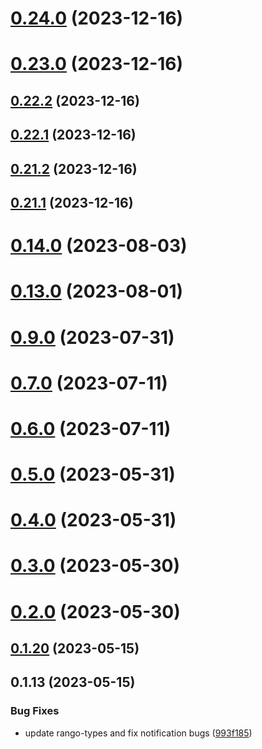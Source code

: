 # [0.24.0](https://github.com/yeager-eren/rango-client/compare/signer-terra@0.23.0...signer-terra@0.24.0) (2023-12-16)



# [0.23.0](https://github.com/yeager-eren/rango-client/compare/signer-terra@0.22.2...signer-terra@0.23.0) (2023-12-16)



## [0.22.2](https://github.com/yeager-eren/rango-client/compare/signer-terra@0.22.1...signer-terra@0.22.2) (2023-12-16)



## [0.22.1](https://github.com/yeager-eren/rango-client/compare/signer-terra@0.21.2...signer-terra@0.22.1) (2023-12-16)



## [0.21.2](https://github.com/yeager-eren/rango-client/compare/signer-terra@0.21.1-next.64...signer-terra@0.21.2) (2023-12-16)



## [0.21.1](https://github.com/yeager-eren/rango-client/compare/signer-terra@0.22.0...signer-terra@0.21.1) (2023-12-16)



# [0.14.0](https://github.com/rango-exchange/rango-client/compare/signer-terra@0.13.0...signer-terra@0.14.0) (2023-08-03)



# [0.13.0](https://github.com/rango-exchange/rango-client/compare/signer-terra@0.12.0...signer-terra@0.13.0) (2023-08-01)



# [0.9.0](https://github.com/rango-exchange/rango-client/compare/signer-terra@0.8.0...signer-terra@0.9.0) (2023-07-31)



# [0.7.0](https://github.com/rango-exchange/rango-client/compare/signer-terra@0.6.0...signer-terra@0.7.0) (2023-07-11)



# [0.6.0](https://github.com/rango-exchange/rango-client/compare/signer-terra@0.5.0...signer-terra@0.6.0) (2023-07-11)



# [0.5.0](https://github.com/rango-exchange/rango-client/compare/signer-terra@0.4.0...signer-terra@0.5.0) (2023-05-31)



# [0.4.0](https://github.com/rango-exchange/rango-client/compare/signer-terra@0.3.0...signer-terra@0.4.0) (2023-05-31)



# [0.3.0](https://github.com/rango-exchange/rango-client/compare/signer-terra@0.2.0...signer-terra@0.3.0) (2023-05-30)



# [0.2.0](https://github.com/rango-exchange/rango-client/compare/signer-terra@0.1.20...signer-terra@0.2.0) (2023-05-30)



## [0.1.20](https://github.com/rango-exchange/rango-client/compare/signer-terra@0.1.19...signer-terra@0.1.20) (2023-05-15)



## 0.1.13 (2023-05-15)


### Bug Fixes

* update rango-types and fix notification bugs ([993f185](https://github.com/rango-exchange/rango-client/commit/993f185e0b8c5e5e15a2c65ba2d85d1f9c8daa90))



